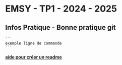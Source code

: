 # EMSY - TP1 - 2024 - 2025
## Infos Pratique - Bonne pratique git

	```
  	exemple ligne de commande 
	```


 **[aide pour créer un readme](https://docs.github.com/fr/get-started/writing-on-github/getting-started-with-writing-and-formatting-on-github/basic-writing-and-formatting-syntax#GitHub-flavored-markdown)**
